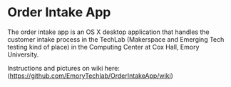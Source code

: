 # Order Intake App
The order intake app is an OS X desktop application that handles the customer intake process in the TechLab (Makerspace and Emerging Tech testing kind of place) in the Computing Center at Cox Hall, Emory University.

Instructions and pictures on wiki here: 
(https://github.com/EmoryTechlab/OrderIntakeApp/wiki)
